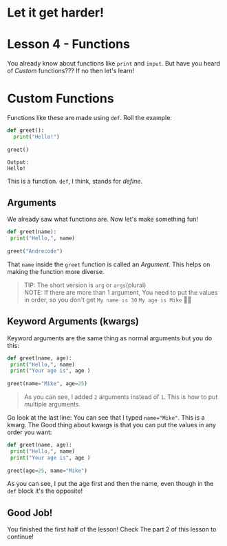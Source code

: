 # Let it get harder!
# Lesson 4 - Functions
You already know about functions like `print` and `input`. But have you heard of *Custom* functions??? If no then let's learn!

# Custom Functions
Functions like these are made using `def`. Roll the example:
```python
def greet():
  print("Hello!")
 
greet()
 ```
 ```
 Output:
 Hello!
 ```
This is a function. `def`, I think, stands for *define*.
 
## Arguments
We already saw what functions are. Now let's make something fun!
```python
def greet(name):
 print("Hello,", name)
  
greet("Andrecode")
```
That `name` inside the `greet` function is called an *Argument*. This helps on making the function more diverse.
> TIP: The short version is `arg` or `args`(plural)  
> NOTE: If there are more than 1 argument, You need to put the values in order, so you don't get `My name is 30` `My age is Mike` 🤣🤣

## Keyword Arguments (kwargs)
Keyword arguments are the same thing as normal arguments but you do this:
```python
def greet(name, age):
 print("Hello,", name)
 print("Your age is", age )
 
greet(name="Mike", age=25)
```
> As you can see, I added `2` arguments instead of `1`. This is how to put multiple arguments.  

Go look at the last line: You can see that I typed `name="Mike"`. This is a kwarg. The Good thing about kwargs is that you can put the values in any order you want:
```python
def greet(name, age):
 print("Hello,", name)
 print("Your age is", age )
 
greet(age=25, name="Mike")
```
As you can see, I put the age first and then the name, even though in the `def` block it's the opposite!

## Good Job!
You finished the first half of the lesson! Check The part 2 of this lesson to continue!
